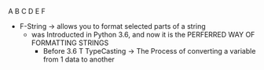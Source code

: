 A
B
C
D
E
F
- F-String → allows you to format selected parts of a string 
  - was Introducted in Python 3.6, and now it is the PERFERRED WAY OF FORMATTING STRINGS
    - Before 3.6 
T
TypeCasting → The Process of converting a variable from 1 data to another

